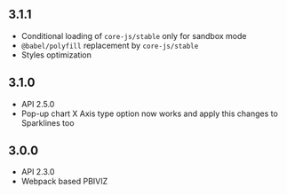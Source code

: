 ## 3.1.1
* Conditional loading of `core-js/stable` only for sandbox mode
* `@babel/polyfill` replacement by `core-js/stable`
* Styles optimization

## 3.1.0
* API 2.5.0
* Pop-up chart X Axis type option now works and apply this changes to Sparklines too

## 3.0.0
* API 2.3.0
* Webpack based PBIVIZ
